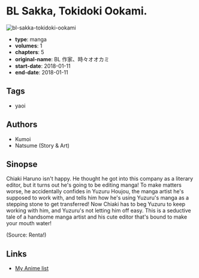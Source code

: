# BL Sakka, Tokidoki Ookami.

![bl-sakka-tokidoki-ookami](https://cdn.myanimelist.net/images/manga/1/238253.jpg)

-   **type**: manga
-   **volumes**: 1
-   **chapters**: 5
-   **original-name**: BL 作家、時々オオカミ
-   **start-date**: 2018-01-11
-   **end-date**: 2018-01-11

## Tags

-   yaoi

## Authors

-   Kumoi
-   Natsume (Story & Art)

## Sinopse

Chiaki Haruno isn't happy. He thought he got into this company as a literary editor, but it turns out he's going to be editing manga! To make matters worse, he accidentally confides in Yuzuru Houjou, the manga artist he's supposed to work with, and tells him how he's using Yuzuru's manga as a stepping stone to get transferred! Now Chiaki has to beg Yuzuru to keep working with him, and Yuzuru's not letting him off easy. This is a seductive tale of a handsome manga artist and his cute editor that's bound to make your mouth water!

(Source: Renta!)

## Links

-   [My Anime list](https://myanimelist.net/manga/130811/BL_Sakka_Tokidoki_Ookami)
